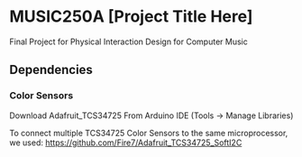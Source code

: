 # MUSIC250A [Project Title Here]
Final Project for Physical Interaction Design for Computer Music


## Dependencies
### Color Sensors
Download Adafruit_TCS34725 From Arduino IDE (Tools -> Manage Libraries)

To connect multiple TCS34725 Color Sensors to the same microprocessor, we used: https://github.com/Fire7/Adafruit_TCS34725_SoftI2C


